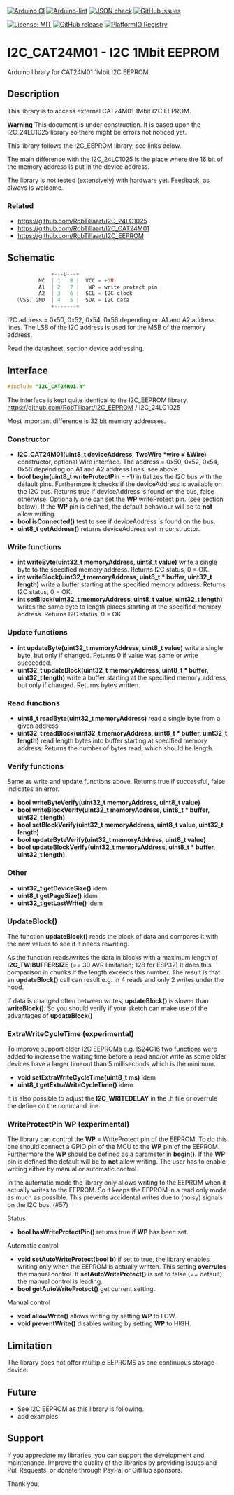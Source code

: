 
[![Arduino CI](https://github.com/RobTillaart/I2C_CAT24M01/workflows/Arduino%20CI/badge.svg)](https://github.com/marketplace/actions/arduino_ci)
[![Arduino-lint](https://github.com/RobTillaart/I2C_CAT24M01/actions/workflows/arduino-lint.yml/badge.svg)](https://github.com/RobTillaart/I2C_CAT24M01/actions/workflows/arduino-lint.yml)
[![JSON check](https://github.com/RobTillaart/I2C_CAT24M01/actions/workflows/jsoncheck.yml/badge.svg)](https://github.com/RobTillaart/I2C_CAT24M01/actions/workflows/jsoncheck.yml)
[![GitHub issues](https://img.shields.io/github/issues/RobTillaart/I2C_CAT24M01.svg)](https://github.com/RobTillaart/I2C_CAT24M01/issues)

[![License: MIT](https://img.shields.io/badge/license-MIT-green.svg)](https://github.com/RobTillaart/I2C_CAT24M01/blob/master/LICENSE)
[![GitHub release](https://img.shields.io/github/release/RobTillaart/I2C_CAT24M01.svg?maxAge=3600)](https://github.com/RobTillaart/I2C_CAT24M01/releases)
[![PlatformIO Registry](https://badges.registry.platformio.org/packages/robtillaart/library/I2C_CAT24M01.svg)](https://registry.platformio.org/libraries/robtillaart/I2C_CAT24M01)


# I2C_CAT24M01 - I2C 1Mbit EEPROM

Arduino library for CAT24M01 1Mbit I2C EEPROM.


## Description

This library is to access external CAT24M01 1Mbit  I2C EEPROM.

**Warning** This document is under construction.
It is based upon the I2C_24LC1025 library so there might be errors not noticed yet.

This library follows the I2C_EEPROM library, see links below.

The main difference with the I2C_24LC1025 is the place where the 16 bit of the memory 
address is put in the device address. 

The library is not tested (extensively) with hardware yet.
Feedback, as always is welcome.


### Related

- https://github.com/RobTillaart/I2C_24LC1025
- https://github.com/RobTillaart/I2C_CAT24M01
- https://github.com/RobTillaart/I2C_EEPROM


## Schematic

```cpp
              +---U---+
          NC  | 1   8 |  VCC = +5V
          A1  | 2   7 |   WP = write protect pin
          A2  | 3   6 |  SCL = I2C clock
   (VSS) GND  | 4   5 |  SDA = I2C data
              +-------+
```

I2C address = 0x50, 0x52, 0x54, 0x56 depending on A1 and A2 address lines.
The LSB of the I2C address is used for the MSB of the memory address.

Read the datasheet, section device addressing.


## Interface

```cpp
#include "I2C_CAT24M01.h"
```

The interface is kept quite identical to the I2C_EEPROM library.
https://github.com/RobTillaart/I2C_EEPROM / I2C_24LC1025

Most important difference is 32 bit memory addresses.


### Constructor

- **I2C_CAT24M01(uint8_t deviceAddress, TwoWire \*wire = &Wire)** constructor, optional Wire interface.
The address = 0x50, 0x52, 0x54, 0x56 depending on A1 and A2 address lines, see above.
- **bool begin(uint8_t writeProtectPin = -1)** initializes the I2C bus with the default pins.
Furthermore it checks if the deviceAddress is available on the I2C bus.
Returns true if deviceAddress is found on the bus, false otherwise.
Optionally one can set the **WP** writeProtect pin. (see section below).
If the **WP** pin is defined, the default behaviour will be to **not** allow writing.
- **bool isConnected()** test to see if deviceAddress is found on the bus.
- **uint8_t getAddress()** returns deviceAddress set in constructor.


### Write functions

- **int writeByte(uint32_t memoryAddress, uint8_t value)** write a single byte to 
the specified memory address.
Returns I2C status, 0 = OK.
- **int writeBlock(uint32_t memoryAddress, uint8_t \* buffer, uint32_t length)** 
write a buffer starting at the specified memory address. 
Returns I2C status, 0 = OK.
- **int setBlock(uint32_t memoryAddress, uint8_t value, uint32_t length)** writes 
the same byte to length places starting at the specified memory address. 
Returns I2C status, 0 = OK.


### Update functions

- **int updateByte(uint32_t memoryAddress, uint8_t value)** write a single byte,
but only if changed. 
Returns 0 if value was same or write succeeded.
- **uint32_t updateBlock(uint32_t memoryAddress, uint8_t \* buffer, uint32_t length)** 
write a buffer starting at the specified memory address, but only if changed.
Returns bytes written.


### Read functions

- **uint8_t readByte(uint32_t memoryAddress)** read a single byte from a given address
- **uint32_t readBlock(uint32_t memoryAddress, uint8_t \* buffer, uint32_t length)** 
read length bytes into buffer starting at specified memory address.
Returns the number of bytes read, which should be length.


### Verify functions

Same as write and update functions above. Returns true if successful, false indicates an error.

- **bool writeByteVerify(uint32_t memoryAddress, uint8_t value)**
- **bool writeBlockVerify(uint32_t memoryAddress, uint8_t \* buffer,  uint32_t length)**
- **bool setBlockVerify(uint32_t memoryAddress, uint8_t value, uint32_t length)**
- **bool updateByteVerify(uint32_t memoryAddress, uint8_t value)**
- **bool updateBlockVerify(uint32_t memoryAddress, uint8_t \* buffer, uint32_t length)**


### Other

- **uint32_t getDeviceSize()** idem
- **uint8_t  getPageSize()** idem
- **uint32_t getLastWrite()** idem


### UpdateBlock()

The function **updateBlock()** reads the block of data and compares it with the new values to see if it needs rewriting.

As the function reads/writes the data in blocks with a maximum length of **I2C_TWIBUFFERSIZE** 
(== 30 AVR limitation; 128 for ESP32) 
It does this comparison in chunks if the length exceeds this number.
The result is that an **updateBlock()** call can result e.g. in 4 reads and only 2 writes under the hood.

If data is changed often between writes, **updateBlock()** is slower than **writeBlock()**.
So you should verify if your sketch can make use of the advantages of **updateBlock()**


### ExtraWriteCycleTime (experimental)

To improve support older I2C EEPROMs e.g. IS24C16 two functions were 
added to increase the waiting time before a read and/or write as some 
older devices have a larger timeout 
than 5 milliseconds which is the minimum.

- **void     setExtraWriteCycleTime(uint8_t ms)** idem
- **uint8_t  getExtraWriteCycleTime()** idem

It is also possible to adjust the **I2C_WRITEDELAY** in the .h file
or overrule the define on the command line.


### WriteProtectPin WP (experimental)

The library can control the **WP** = WriteProtect pin of the EEPROM.
To do this one should connect a GPIO pin of the MCU to the **WP** pin of the EEPROM.
Furthermore the **WP** should be defined as a parameter in **begin()**.
If the **WP** pin is defined the default will be to **not** allow writing.
The user has to enable writing either by manual or automatic control.

In the automatic mode the library only allows writing to the EEPROM when it
actually writes to the EEPROM. 
So it keeps the EEPROM in a read only mode as much as possible.
This prevents accidental writes due to (noisy) signals on the I2C bus. (#57)


Status
- **bool hasWriteProtectPin()** returns true if **WP** has been set.

Automatic control
- **void setAutoWriteProtect(bool b)** if set to true, the library enables writing
only when the EEPROM is actually written. This setting **overrules** the manual control.
If **setAutoWriteProtect()** is set to false (== default) the manual control is leading.
- **bool getAutoWriteProtect()** get current setting.

Manual control
- **void allowWrite()** allows writing by setting **WP** to LOW.
- **void preventWrite()** disables writing by setting **WP** to HIGH.


## Limitation

The library does not offer multiple EEPROMS as one continuous storage device.


## Future

- See I2C EEPROM as this library is following.
- add examples


## Support

If you appreciate my libraries, you can support the development and maintenance.
Improve the quality of the libraries by providing issues and Pull Requests, or
donate through PayPal or GitHub sponsors.

Thank you,

